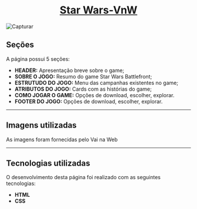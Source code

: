 <h1 align="center"><a href="">Star Wars-VnW</a></h1>

![Capturar](https://user-images.githubusercontent.com/102369935/212066202-39b9c2e2-2390-4d0d-8bb2-8c90a55161e9.PNG)

<h2>Seções</h2>

A página possui 5 seções:

- **HEADER:** Apresentação breve sobre o game;
- **SOBRE O JOGO:** Resumo do game Star Wars Battlefront;
- **ESTRUTUDO DO JOGO:** Menu das campanhas existentes no game;
- **ATRIBUTOS DO JOGO:** Cards com as histórias do game;
- **COMO JOGAR O GAME:** Opções de download, escolher, explorar.
- **FOOTER DO JOGO:** Opções de download, escolher, explorar.
---
<h2>Imagens utilizadas</h2>

As imagens foram fornecidas pelo Vai na Web

---
<h2>Tecnologias utilizadas</h2>

O desenvolvimento desta página foi realizado com as seguintes tecnologias:

- **HTML**
- **CSS**

